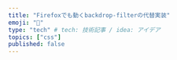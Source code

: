 ```yaml
---
title: "Firefoxでも動くbackdrop-filterの代替実装"
emoji: "🎉"
type: "tech" # tech: 技術記事 / idea: アイデア
topics: ["css"]
published: false
---
```

